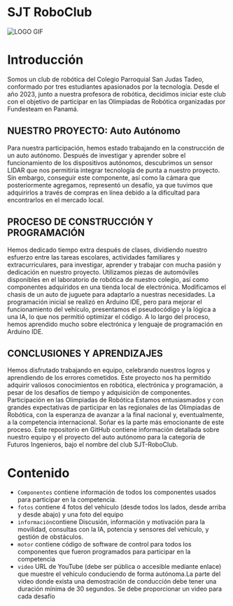 # SJT RoboClub
![LOGO GIF ](https://github.com/RansesSJT/Futuros-ingenieros-WRO-2024/assets/140001192/cb2ae5ca-725c-4cf8-9a1f-4b3d2594eb1f)
# Introducción
Somos un club de robótica del Colegio Parroquial San Judas Tadeo, conformado por tres estudiantes apasionados por la tecnología. Desde el año 2023, junto a nuestra profesora de robótica, decidimos iniciar este club con el objetivo de participar en las Olimpiadas de Robótica organizadas por Fundesteam en Panamá.

## NUESTRO PROYECTO: Auto Autónomo

Para nuestra participación, hemos estado trabajando en la construcción de un auto autónomo. Después de investigar y aprender sobre el funcionamiento de los dispositivos autónomos, descubrimos un sensor LIDAR que nos permitiría integrar tecnología de punta a nuestro proyecto. Sin embargo, conseguir este componente, así como la cámara que posteriormente agregamos, representó un desafío, ya que tuvimos que adquirirlos a través de compras en línea debido a la dificultad para encontrarlos en el mercado local.

## PROCESO DE CONSTRUCCIÓN Y PROGRAMACIÓN
Hemos dedicado tiempo extra después de clases, dividiendo nuestro esfuerzo entre las tareas escolares, actividades familiares y extracurriculares, para investigar, aprender y trabajar con mucha pasión y dedicación en nuestro proyecto. Utilizamos piezas de automóviles disponibles en el laboratorio de robótica de nuestro colegio, así como componentes adquiridos en una tienda local de electrónica. Modificamos el chasis de un auto de juguete para adaptarlo a nuestras necesidades.
La programación inicial se realizó en Arduino IDE, pero para mejorar el funcionamiento del vehículo, presentamos el pseudocódigo y la lógica a una IA, lo que nos permitió optimizar el código. A lo largo del proceso, hemos aprendido mucho sobre electrónica y lenguaje de programación en Arduino IDE.

## CONCLUSIONES Y APRENDIZAJES
Hemos disfrutado trabajando en equipo, celebrando nuestros logros y aprendiendo de los errores cometidos. Este proyecto nos ha permitido adquirir valiosos conocimientos en robótica, electrónica y programación, a pesar de los desafíos de tiempo y adquisición de componentes.
Participación en las Olimpiadas de Robótica
Estamos entusiasmados y con grandes expectativas de participar en las regionales de las Olimpiadas de Robótica, con la esperanza de avanzar a la final nacional y, eventualmente, a la competencia internacional. Soñar es la parte más emocionante de este proceso.
Este repositorio en GitHub contiene información detallada sobre nuestro equipo y el proyecto del auto autónomo para la categoría de Futuros Ingenieros, bajo el nombre del club SJT-RoboClub.

# Contenido
* `Componentes`  contiene información de todos los componentes usados para participar en la competencia. 
* `fotos` contiene 4 fotos del vehículo (desde todos los lados, desde arriba y desde abajo) y una foto del equipo
* `información`contiene Discusión, información y motivación para la movilidad, consultas con la IA, potencia y sensores del
vehículo, y gestión de obstáculos. 
* `motor` contiene código de software de control para todos los componentes que fueron programados para participar en la competencia
* `video` URL de YouTube (debe ser pública o accesible mediante enlace) que muestre el
vehículo conduciendo de forma autónoma.La parte del video donde exista una
demostración de conducción debe tener una duración mínima de 30 segundos. Se debe
proporcionar un video para cada desafío


